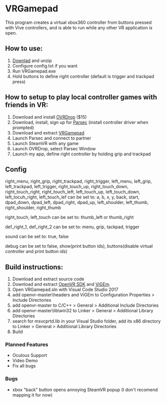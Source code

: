 # VRGamepad
This program creates a virtual xbox360 controller from buttons pressed with Vive controllers, and is able to run while any other VR application is open.

## How to use:
1. [Downlad](https://github.com/markviews/VRGamepad/releases) and unzip
2. Configure config.txt if you want
3. Run VRGamepad.exe
4. Hold buttons to define right controller (default is trigger and trackpad press)

## How to setup to play local controller games with friends in VR:
1. Download and install [OVRDrop](https://store.steampowered.com/app/586210/OVRdrop/) ($15)
2. Download, install, sign up for [Parsec](https://parsecgaming.com/downloads) (install controller driver when prompted)
3. Download and extract [VRGamepad](https://github.com/markviews/VRGamepad/files/2762776/VRGamepad.1.0.zip)
4. Launch Parsec and connect to partner
5. Launch SteamVR with any game
6. Launch OVRDrop, select Parsec Window
7. Launch my app, define right controller by holding grip and trackpad

## Config
right_menu, right_grip, right_trackpad, right_trigger, left_menu, left_grip, left_trackpad, left_trigger, right_touch_up, right_touch_down, right_touch_right, right_touch_left, left_touch_up, left_touch_down, left_tocuh_right, left_touch_lef can be set to:
a, b, x, y, back, start, dpad_down, dpad_left, dpad_right, dpad_up, left_shoulder, left_thumb, right_shoulder, right_thumb

right_touch, left_touch can be set to:
thumb_left or thumb_right

def_right_1, def_right_2 can be set to:
menu, grip, tackpad, trigger

sound can be set to:
true, false

debug can be set to false, show(print button ids), buttons(disable virtual controller and print button ids)

## Build instructions:
1. Download and extract source code
2. Download and extract [OpenVR SDK](https://github.com/ValveSoftware/openvr) and [ViGEm](https://github.com/nefarius/ViGEm).
3. Open VRGamepad.sln with Visual Code Studio 2017
4. add openvr-master\headers and ViGEm to Configuration Properties > Include Directories
5. add openvr-master to C/C++ > General > Additional Include Directories
6. add openvr-master\lib\win32 to Linker > General > Additional Library Directories
7. search for msvcprtd.lib in your Visual Studio folder, add its x86 directory to Linker > General > Additional Library Directories 
8. Build

### Planned Features
- Oculous Support
- Video Demo
- Fix all bugs

### Bugs
- xbox "back" button opens annoying SteamVR popup (I don't recomend mapping it for now)
